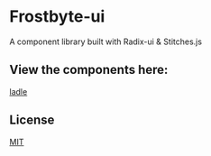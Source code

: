 # Frostbyte-ui

A component library built with Radix-ui & Stitches.js

## View the components here:

[ladle](https://frostbyte-ui.vercel.app/)


## License

[MIT](https://choosealicense.com/licenses/mit/)
